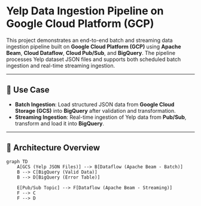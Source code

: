 # Yelp Data Ingestion Pipeline on Google Cloud Platform (GCP)

This project demonstrates an end-to-end batch and streaming data ingestion pipeline built on **Google Cloud Platform (GCP)** using **Apache Beam**, **Cloud Dataflow**, **Cloud Pub/Sub**, and **BigQuery**. The pipeline processes Yelp dataset JSON files and supports both scheduled batch ingestion and real-time streaming ingestion.

---

## 🚀 Use Case

- **Batch Ingestion**: Load structured JSON data from **Google Cloud Storage (GCS)** into **BigQuery** after validation and transformation.
- **Streaming Ingestion**: Real-time ingestion of Yelp data from **Pub/Sub**, transform and load it into **BigQuery**.

---

## 🔧 Architecture Overview

```mermaid
graph TD
    A[GCS (Yelp JSON Files)] --> B[Dataflow (Apache Beam - Batch)]
    B --> C[BigQuery (Valid Data)]
    B --> D[BigQuery (Error Table)]

    E[Pub/Sub Topic] --> F[Dataflow (Apache Beam - Streaming)]
    F --> C
    F --> D
